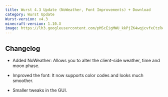 ```yaml
---
title: Wurst 4.3 Update (NoWeather, Font Improvements) + Download
category: Wurst Update
Wurst-version: v4.3
minecraft-version: 1.10.X
image: https://lh3.googleusercontent.com/pMScEigMWU_kkPjZK4wqjcvfxCtzRc3xta2E-47Gfj32ixzREtzxvRCah64rWg7z5Abupyf_r3sajfUbqCe8XPAhqCO_PVohdv0aWB7bknFRYIIK88SOyPA1er6rAn5mK70jnUVJb3HQR42C1yC-NfhsriQXtcSY5m4SDeTWVihcA5QgXjeTj5wyrq5N_2RgFN1E60TlN3XJfNbJe5frwAMc2--BfZHyPceN2Ogl8Ci6unZcvdnBvGAq88OzTFJRQsdjJ2I4ChkRa90J0evWmCkwmFRiAW6ncQRbZK0zT6D-nsADat9hIJrBiCLCujI1gzN10H3Q3i5z3fpOrEfkVdrp7z_9rS6pdKolYtvg8W1nNTrnq_ZRdmEEYrK-BRfyV1lmsN47QbCb3BZtfoL3Fl00QDvuBQC1FcvstfPyy13A5hSS11olSkNS_3z2m9B438HdKB1Z3d89I4pjrSipk6yNWcNJ-5s1LtzjOPMN2ouql5btm9YtCL_wACLki0R593mBSJrplyRryne6CPb-dDkQXhqQ2JS3ZR0RUM17NIKQ7N3iGCNJ2J-PRNvs_pREPJL8R4DoGlSeX4onSv5cvFGclj5O5OJNSHWgMWMzEmrVX8xK=w1280-h720-no
---
```

## Changelog

- Added NoWeather: Allows you to alter the client-side weather, time and moon phase.

- Improved the font: It now supports color codes and looks much smoother.

- Smaller tweaks in the GUI.

